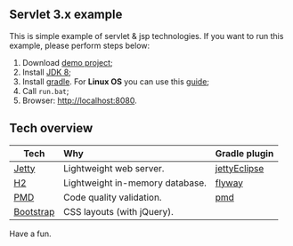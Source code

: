   
## Servlet 3.x example
This is simple example of servlet & jsp technologies.
If you want to run this example, please perform steps below:

1. Download [demo project](https://github.com/dgroup/Servlets_demo_3.x/archive/master.zip);
2. Install [JDK 8](http://www.oracle.com/technetwork/java/javase/downloads/jdk8-downloads-2133151.html);
2. Install [gradle](https://www.gradle.org/downloads). For **Linux OS** you can use this [guide](https://github.com/dgroup/Servlets_demo/wiki/%5BOS-Linux-Ubuntu%5D-Java-&-Gradle-installation-notes); 
3. Call `run.bat`; 
4. Browser: [http://localhost:8080](http://localhost:8080).

## Tech overview
| Tech                               | Why                                               | Gradle plugin |
| ---------------------------------- |:--------------------------------------------------|---------------|
| [Jetty](http://eclipse.org/jetty/) | Lightweight web server.                           | [jettyEclipse](https://github.com/Khoulaiz/gradle-jetty-eclipse-plugin) |
| [H2](http://www.h2database.com/html/main.html) | Lightweight in-memory database.       | [flyway](https://github.com/ben-manes/gradle-flyway-plugin) |
| [PMD](http://pmd.sourceforge.net/) | Code quality validation.                          | [pmd](https://gradle.org/docs/current/userguide/pmd_plugin.html)               |
| [Bootstrap](http://www.w3schools.com/bootstrap/) | CSS layouts (with jQuery).          |               |

Have a fun.

